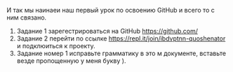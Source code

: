 И так мы наинаеи наш первый урок по освоению GitHub и всего то с ним связано.
1. Задание 1 зарегестрироваться на GitHub https://github.com/
2. Задание 2 перейти по ссылке https://repl.it/join/ibdvptnn-quoshenator и подклюиться к проекту.
3. Задание номер 1 исправьте грамматику в это м документе, вставьте везде пропощенную у меня букву ).